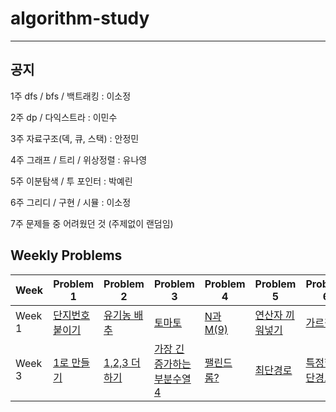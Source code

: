 # algorithm-study

---

## 공지

1주 dfs / bfs / 백트래킹 : 이소정

2주 dp / 다익스트라 : 이민수

3주 자료구조(덱, 큐, 스택) : 안정민

4주 그래프 / 트리 / 위상정렬 : 유나영

5주 이분탐색 / 투 포인터 : 박예린

6주 그리디 / 구현 / 시뮬 : 이소정

7주 문제들 중 어려웠던 것 (주제없이 랜덤임)


## Weekly Problems

| Week | Problem 1 | Problem 2 | Problem 3 | Problem 4 | Problem 5 | Problem 6 | Problem 7 |
|------|-----------|-----------|-----------|-----------|-----------|-----------|-----------|
| Week 1 | [단지번호붙이기](https://www.acmicpc.net/problem/2667) | [유기농 배추](https://www.acmicpc.net/problem/1012) | [토마토](https://www.acmicpc.net/problem/7576) |[N과 M(9)](https://www.acmicpc.net/problem/15663) | [연산자 끼워넣기](https://www.acmicpc.net/problem/14888) |  [가르침](https://www.acmicpc.net/problem/1062) | [벽 부수고 이동하기](https://www.acmicpc.net/problem/2206) |
| Week 3 | [1로 만들기](https://www.acmicpc.net/problem/1463) | [1,2,3 더하기](https://www.acmicpc.net/problem/9095) | [가장 긴 증가하는 부분수열4](https://www.acmicpc.net/problem/14002) |[팰린드롬?](https://www.acmicpc.net/problem/10942) | [최단경로](https://www.acmicpc.net/problem/1753) |  [특정한 최단경로](https://www.acmicpc.net/problem/1504) | [최소비용](https://www.acmicpc.net/problem/1916) |
